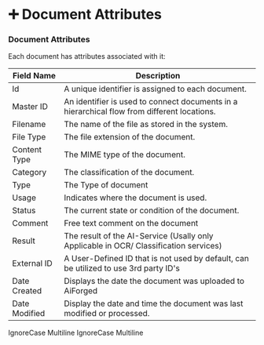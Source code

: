# ➕ Document Attributes

### Document Attributes

Each document has attributes associated with it:

| Field Name    | Description                                                                                 |
| ------------- | ------------------------------------------------------------------------------------------- |
| Id            | A unique identifier is assigned to each document.                                           |
| Master ID     | An identifier is used to connect documents in a hierarchical flow from different locations. |
| Filename      | The name of the file as stored in the system.                                               |
| File Type     | The file extension of the document.                                                         |
| Content Type  | The MIME type of the document.                                                              |
| Category      | The classification of the document.                                                         |
| Type          | The Type of document                                                                        |
| Usage         | Indicates where the document is used.                                                       |
| Status        | The current state or condition of the document.                                             |
| Comment       | Free text comment on the document                                                           |
| Result        | The result of the AI-Service (Usally only Applicable in OCR/ Classification services)       |
| External ID   | A User-Defined ID that is not used by default, can be utilized to use 3rd party ID's        |
| Date Created  | Displays the date the document was uploaded to AiForged                                     |
| Date Modified | Display the date and time the document was last modified or processed.                      |
 IgnoreCase Multiline IgnoreCase Multiline
